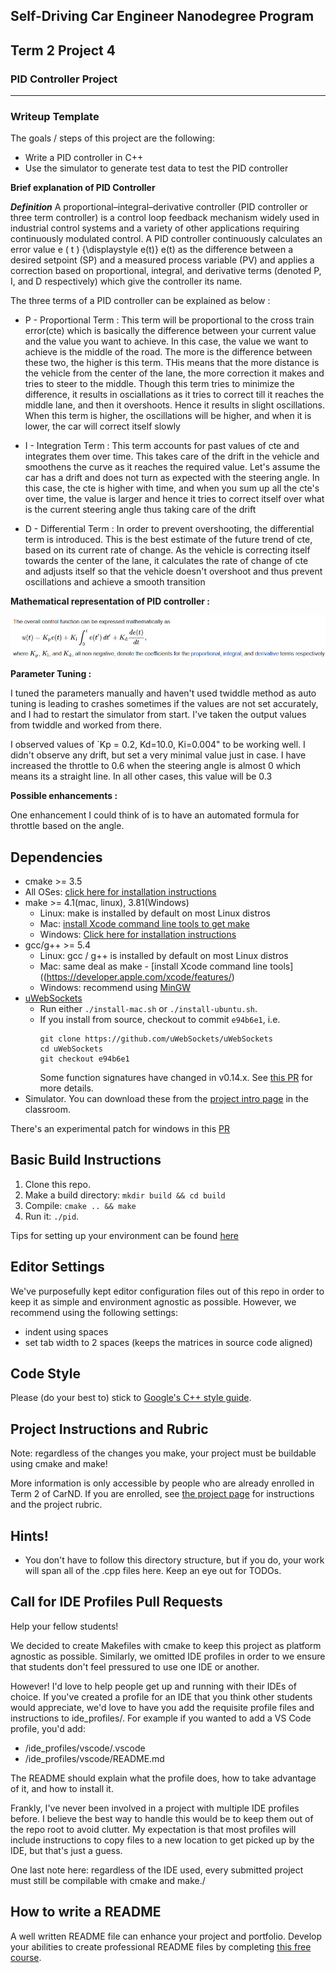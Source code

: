 ## Self-Driving Car Engineer Nanodegree Program
## Term 2 Project 4
### PID Controller Project
---
### Writeup Template


The goals / steps of this project are the following:

- Write a PID controller in C++
- Use the simulator to generate test data to test the PID controller

**Brief explanation of PID Controller**

***Definition***
A proportional–integral–derivative controller (PID controller or three term controller) is a control loop feedback mechanism widely used in industrial control systems and a variety of other applications requiring continuously modulated control. A PID controller continuously calculates an error value e ( t ) {\displaystyle e(t)} e(t) as the difference between a desired setpoint (SP) and a measured process variable (PV) and applies a correction based on proportional, integral, and derivative terms (denoted P, I, and D respectively) which give the controller its name. 

The three terms of a PID controller can be explained as below :

* P - Proportional Term :
This term will be proportional to the cross train error(cte) which is basically the difference between your current value and the value you want to achieve. 
In this case, the value we want to achieve is the middle of the road. The more is the difference between these two, the higher is this term. THis means that 
the more distance is the vehicle from the center of the lane, the more correction it makes and tries to steer to the middle.
Though this term tries to minimize the difference, it results in osciallations as it tries to correct till it reaches the middle lane, and then it overshoots.
Hence it results in slight oscillations. When this term is higher, the oscillations will be higher, and when it is lower, the car will correct itself slowly

* I - Integration Term :
This term accounts for past values of cte and integrates them over time. This takes care of the drift in the vehicle and smoothens the curve as it reaches the required value.
Let's assume the car has a drift and does not turn as expected with the steering angle. In this case, the cte is higher with time, and when you sum up all the cte's over time, the 
value is larger and hence it tries to correct itself over what is the current steering angle thus taking care of the drift

* D - Differential Term :
In order to prevent overshooting, the differential term is introduced. This is the best estimate of the future trend of cte, based on its current rate of change. As the vehicle is 
correcting itself towards the center of the lane, it calculates the rate of change of cte and adjusts itself so that the vehicle doesn't overshoot and thus prevent oscillations and achieve
a smooth transition

**Mathematical representation of PID controller :**

![PID Controller Math Equation](writeup/PIDeq.jpg)

**Parameter Tuning :**

I tuned the parameters manually and haven't used twiddle method as auto tuning is leading to crashes sometimes if the values are not set accurately, and I had to restart the 
simulator from start. I've taken the output values from twiddle and worked from there.

I observed values of `Kp = 0.2, Kd=10.0, Ki=0.004" to be working well. I didn't observe any drift, but set a very minimal value just in case. 
I have increased the throttle to 0.6 when the steering angle is almost 0 which means its a straight line. In all other cases, this value will be 0.3

**Possible enhancements :**

One enhancement I could think of is to have an automated formula for throttle based on the angle.

## Dependencies

* cmake >= 3.5
 * All OSes: [click here for installation instructions](https://cmake.org/install/)
* make >= 4.1(mac, linux), 3.81(Windows)
  * Linux: make is installed by default on most Linux distros
  * Mac: [install Xcode command line tools to get make](https://developer.apple.com/xcode/features/)
  * Windows: [Click here for installation instructions](http://gnuwin32.sourceforge.net/packages/make.htm)
* gcc/g++ >= 5.4
  * Linux: gcc / g++ is installed by default on most Linux distros
  * Mac: same deal as make - [install Xcode command line tools]((https://developer.apple.com/xcode/features/)
  * Windows: recommend using [MinGW](http://www.mingw.org/)
* [uWebSockets](https://github.com/uWebSockets/uWebSockets)
  * Run either `./install-mac.sh` or `./install-ubuntu.sh`.
  * If you install from source, checkout to commit `e94b6e1`, i.e.
    ```
    git clone https://github.com/uWebSockets/uWebSockets 
    cd uWebSockets
    git checkout e94b6e1
    ```
    Some function signatures have changed in v0.14.x. See [this PR](https://github.com/udacity/CarND-MPC-Project/pull/3) for more details.
* Simulator. You can download these from the [project intro page](https://github.com/udacity/self-driving-car-sim/releases) in the classroom.

There's an experimental patch for windows in this [PR](https://github.com/udacity/CarND-PID-Control-Project/pull/3)

## Basic Build Instructions

1. Clone this repo.
2. Make a build directory: `mkdir build && cd build`
3. Compile: `cmake .. && make`
4. Run it: `./pid`. 

Tips for setting up your environment can be found [here](https://classroom.udacity.com/nanodegrees/nd013/parts/40f38239-66b6-46ec-ae68-03afd8a601c8/modules/0949fca6-b379-42af-a919-ee50aa304e6a/lessons/f758c44c-5e40-4e01-93b5-1a82aa4e044f/concepts/23d376c7-0195-4276-bdf0-e02f1f3c665d)

## Editor Settings

We've purposefully kept editor configuration files out of this repo in order to
keep it as simple and environment agnostic as possible. However, we recommend
using the following settings:

* indent using spaces
* set tab width to 2 spaces (keeps the matrices in source code aligned)

## Code Style

Please (do your best to) stick to [Google's C++ style guide](https://google.github.io/styleguide/cppguide.html).

## Project Instructions and Rubric

Note: regardless of the changes you make, your project must be buildable using
cmake and make!

More information is only accessible by people who are already enrolled in Term 2
of CarND. If you are enrolled, see [the project page](https://classroom.udacity.com/nanodegrees/nd013/parts/40f38239-66b6-46ec-ae68-03afd8a601c8/modules/f1820894-8322-4bb3-81aa-b26b3c6dcbaf/lessons/e8235395-22dd-4b87-88e0-d108c5e5bbf4/concepts/6a4d8d42-6a04-4aa6-b284-1697c0fd6562)
for instructions and the project rubric.

## Hints!

* You don't have to follow this directory structure, but if you do, your work
  will span all of the .cpp files here. Keep an eye out for TODOs.

## Call for IDE Profiles Pull Requests

Help your fellow students!

We decided to create Makefiles with cmake to keep this project as platform
agnostic as possible. Similarly, we omitted IDE profiles in order to we ensure
that students don't feel pressured to use one IDE or another.

However! I'd love to help people get up and running with their IDEs of choice.
If you've created a profile for an IDE that you think other students would
appreciate, we'd love to have you add the requisite profile files and
instructions to ide_profiles/. For example if you wanted to add a VS Code
profile, you'd add:

* /ide_profiles/vscode/.vscode
* /ide_profiles/vscode/README.md

The README should explain what the profile does, how to take advantage of it,
and how to install it.

Frankly, I've never been involved in a project with multiple IDE profiles
before. I believe the best way to handle this would be to keep them out of the
repo root to avoid clutter. My expectation is that most profiles will include
instructions to copy files to a new location to get picked up by the IDE, but
that's just a guess.

One last note here: regardless of the IDE used, every submitted project must
still be compilable with cmake and make./

## How to write a README
A well written README file can enhance your project and portfolio.  Develop your abilities to create professional README files by completing [this free course](https://www.udacity.com/course/writing-readmes--ud777).

